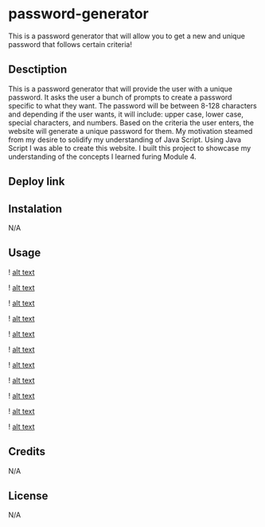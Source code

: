 # password-generator
This is a password generator that will allow you to get a new and unique password that follows certain criteria! 

## Desctiption 

This is a password generator that will provide the user with a unique password. It asks the user a bunch of prompts to create a password specific to what they want. The password will be between 8-128 characters and depending if the user wants, it will include: upper case, lower case, special characters, and numbers. Based on the criteria the user enters, the website will generate a unique password for them. 
My motivation steamed from my desire to solidify my understanding of Java Script. Using Java Script I was able to create this website. 
I built this project to showcase my understanding of the concepts I learned furing Module 4.  

## Deploy link


## Instalation 

N/A

## Usage

! [alt text](./assets/images/Screenshot%202023-03-13%20at%204.31.41%20PM.png)

! [alt text](./assets/images/Screenshot%202023-03-13%20at%204.31.54%20PM.png)

! [alt text](./assets/images/Screenshot%202023-03-13%20at%204.32.04%20PM.png)

! [alt text](./assets/images/Screenshot%202023-03-13%20at%204.32.10%20PM.png)

! [alt text](./assets/images/Screenshot%202023-03-13%20at%204.32.15%20PM.png)

! [alt text](./assets/images/Screenshot%202023-03-13%20at%204.32.22%20PM.png)

! [alt text](./assets/images/Screenshot%202023-03-13%20at%204.32.30%20PM.png)

! [alt text](./assets/images/Screenshot%202023-03-13%20at%204.32.37%20PM.png)

! [alt text](./assets/images/Screenshot%202023-03-13%20at%204.32.43%20PM.png)

! [alt text](./assets/images/Screenshot%202023-03-13%20at%204.32.51%20PM.png)

! [alt text](./assets/images/Screenshot%202023-03-13%20at%204.32.57%20PM.png)

## Credits 

N/A

## License

N/A